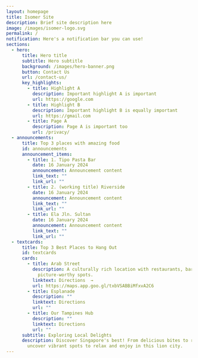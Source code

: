 ```yaml
---
layout: homepage
title: Isomer Site
description: Brief site description here
image: /images/isomer-logo.svg
permalink: /
notification: Here's a notification bar you can use!
sections:
  - hero:
      title: Hero title
      subtitle: Hero subtitle
      background: /images/hero-banner.png
      button: Contact Us
      url: /contact-us/
      key_highlights:
        - title: Highlight A
          description: Important highlight A is important
          url: https://google.com
        - title: Highlight B
          description: Important highlight B is equally important
          url: https://gmail.com
        - title: Page A
          description: Page A is important too
          url: /privacy/
  - announcements:
      title: Top 3 places with amazing food
      id: announcements
      announcement_items:
        - title: 1. Tipo Pasta Bar
          date: 16 January 2024
          announcement: Announcement content
          link_text: ""
          link_url: ""
        - title: 2. (working title) Riverside
          date: 16 January 2024
          announcement: Announcement content
          link_text: ""
          link_url: ""
        - title: Ela Jln. Sultan
          date: 16 January 2024
          announcement: Announcement content
          link_text: ""
          link_url: ""
  - textcards:
      title: Top 3 Best Places to Hang Out
      id: textcards
      cards:
        - title: Arab Street
          description: A culturally rich location with restaurants, bars, and
            picture-worthy spots.
          linktext: Directions  →
          url: https://maps.app.goo.gl/txbVSABBiMfxvA2C6
        - title: Esplanade
          description: ""
          linktext: Directions
          url: ""
        - title: Our Tampines Hub
          description: ""
          linktext: Directions
          url: ""
      subtitle: Exploring Local Delights
      description: Discover Singapore's best! From delicious bites to refreshing sips,
        uncover vibrant spots to relax and enjoy in this lion city.
---
```

